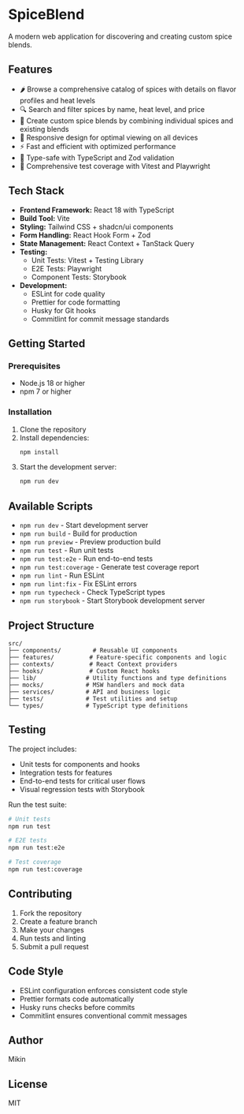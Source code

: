 # SpiceBlend

A modern web application for discovering and creating custom spice blends.

## Features

- 🌶️ Browse a comprehensive catalog of spices with details on flavor profiles and heat levels
- 🔍 Search and filter spices by name, heat level, and price
- 🎨 Create custom spice blends by combining individual spices and existing blends
- 📱 Responsive design for optimal viewing on all devices
- ⚡ Fast and efficient with optimized performance
- 🎯 Type-safe with TypeScript and Zod validation
- 🧪 Comprehensive test coverage with Vitest and Playwright

## Tech Stack

- **Frontend Framework:** React 18 with TypeScript
- **Build Tool:** Vite
- **Styling:** Tailwind CSS + shadcn/ui components
- **Form Handling:** React Hook Form + Zod
- **State Management:** React Context + TanStack Query
- **Testing:** 
  - Unit Tests: Vitest + Testing Library
  - E2E Tests: Playwright
  - Component Tests: Storybook
- **Development:**
  - ESLint for code quality
  - Prettier for code formatting
  - Husky for Git hooks
  - Commitlint for commit message standards

## Getting Started

### Prerequisites

- Node.js 18 or higher
- npm 7 or higher

### Installation

1. Clone the repository
2. Install dependencies:
   ```bash
   npm install
   ```
3. Start the development server:
   ```bash
   npm run dev
   ```

## Available Scripts

- `npm run dev` - Start development server
- `npm run build` - Build for production
- `npm run preview` - Preview production build
- `npm run test` - Run unit tests
- `npm run test:e2e` - Run end-to-end tests
- `npm run test:coverage` - Generate test coverage report
- `npm run lint` - Run ESLint
- `npm run lint:fix` - Fix ESLint errors
- `npm run typecheck` - Check TypeScript types
- `npm run storybook` - Start Storybook development server

## Project Structure

```
src/
├── components/         # Reusable UI components
├── features/          # Feature-specific components and logic
├── contexts/          # React Context providers
├── hooks/             # Custom React hooks
├── lib/              # Utility functions and type definitions
├── mocks/            # MSW handlers and mock data
├── services/         # API and business logic
├── tests/            # Test utilities and setup
└── types/            # TypeScript type definitions
```

## Testing

The project includes:

- Unit tests for components and hooks
- Integration tests for features
- End-to-end tests for critical user flows
- Visual regression tests with Storybook

Run the test suite:

```bash
# Unit tests
npm run test

# E2E tests
npm run test:e2e

# Test coverage
npm run test:coverage
```

## Contributing

1. Fork the repository
2. Create a feature branch
3. Make your changes
4. Run tests and linting
5. Submit a pull request

## Code Style

- ESLint configuration enforces consistent code style
- Prettier formats code automatically
- Husky runs checks before commits
- Commitlint ensures conventional commit messages

## Author

Mikin

## License

MIT